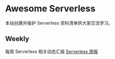 # Awesome Serverless
本站创建并维护 Serverless 资料清单供大家交流学习。


## Weekly
每周 Serverless 相关动态汇报 [Serverless 周报](weekly)
